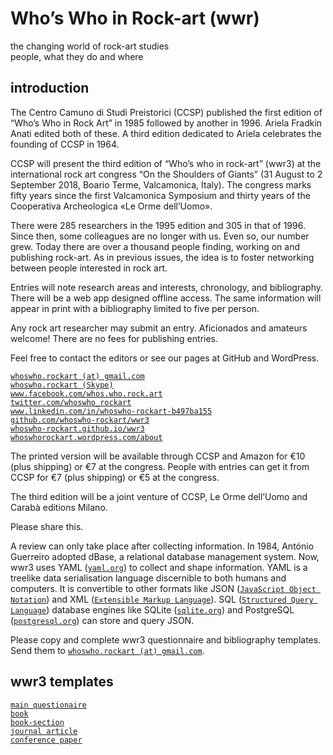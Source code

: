 # Who’s Who in Rock-art (wwr)

the changing world of rock-art studies  
people, what they do and where

## introduction

The Centro Camuno di Studi Preistorici (CCSP) published the first
edition of “Who’s Who in Rock Art” in 1985 followed by another in 1996.
Ariela Fradkin Anati edited both of these. A third edition dedicated to
Ariela celebrates the founding of CCSP in 1964.

CCSP will present the third edition of “Who’s who in rock-art” (wwr3)
at the international rock art congress “On the Shoulders of Giants”
(31 August to 2 September 2018, Boario Terme, Valcamonica, Italy). The
congress marks fifty years since the first Valcamonica Symposium and
thirty years of the Cooperativa Archeologica «Le Orme dell’Uomo».

There were 285 researchers in the 1995 edition and 305 in that of 1996.
Since then, some colleagues are no longer with us. Even so, our number
grew. Today there are over a thousand people finding, working on and
publishing rock-art. As in previous issues, the idea is to foster
networking between people interested in rock art.

Entries will note research areas and interests, chronology, and
bibliography. There will be a web app designed offline access. The same
information will appear in print with a bibliography limited to five per
person.

Any rock art researcher may submit an entry. Aficionados and amateurs
welcome! There are no fees for publishing entries.

Feel free to contact the editors or see our pages at GitHub and
WordPress.

[`whoswho.rockart (at) gmail.com`](mailto:whoswho.rockart)  
[`whoswho.rockart (Skype)`](https://go.skype.com/sfw)  
[`www.facebook.com/whos.who.rock.art`](https://www.facebook.com/whos.who.rock.art/)  
[`twitter.com/whoswho_rockart`](https://twitter.com/whoswho_rockart/)  
[`www.linkedin.com/in/whoswho-rockart-b497ba155`](https://www.linkedin.com/in/whoswho-rockart-b497ba155/)  
[`github.com/whoswho-rockart/wwr3`](https://github.com/whoswho-rockart/wwr3)  
[`whoswho-rockart.github.io/wwr3`](https://whoswho-rockart.github.io/wwr3/)  
[`whoswhorockart.wordpress.com/about`](https://whoswhorockart.wordpress.com/about/)

The printed version will be available through CCSP and Amazon for €10
(plus shipping) or €7 at the congress. People with entries can get it
from CCSP for €7 (plus shipping) or €5 at the congress.

The third edition will be a joint venture of CCSP, Le Orme dell’Uomo
and Carabà editions Milano.

Please share this.

A review can only take place after collecting information. In 1984,
António Guerreiro adopted dBase, a relational database management system.
Now, wwr3 uses YAML ([`yaml.org`](http://yaml.org/)) to collect and shape
information. YAML is a treelike data serialisation language discernible
to both humans and computers. It is convertible to other formats like
JSON ([`JavaScript Object Notation`](http://json.org/)) and XML
([`Extensible Markup Language`](https://en.wikipedia.org/wiki/XML)).
SQL ([`Structured Query Language`](https://en.wikipedia.org/wiki/SQL))
database engines like SQLite ([`sqlite.org`](http://yaml.org/)) and
PostgreSQL ([`postgresql.org`](https://www.postgresql.org/)) can store
and query JSON.

Please copy and complete wwr3 questionnaire and bibliography templates.
Send them to [`whoswho.rockart (at) gmail.com`](mailto:whoswho.rockart).

## wwr3 templates

[`main questionaire`](main.yaml)  
[`book`](book.yaml)  
[`book-section`](book-section.yaml)  
[`journal article`](journal-article.yaml)  
[`conference paper`](conference-paper.yaml)
